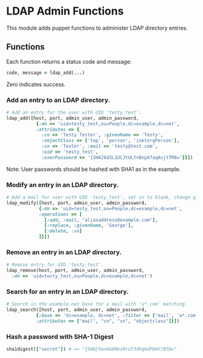# LDAP Admin Functions

This module adds puppet functions to administer LDAP directory entries.

## Functions

Each function returns a status code and message:

```ruby
code, message = ldap_add(...)
```

Zero indicates success.

### Add an entry to an LDAP directory.

```ruby
# Add an entry for the user with UID 'testy_test'.
ldap_add([host, port, admin_user, admin_password,
           {:dn => 'uid=testy_test,ou=People,dc=example,dc=net',
           :attributes => {
             :cn => 'Testy Tester', :givenName => 'Testy',
             :objectClass => ['top', 'person', 'inetorgPerson'],
             :sn => 'Tester', :mail => 'testy@test.com', 
             :uid => 'testy_test',
             :userPassword => '{SHA}6d3L1UCJtULYvBnp47aqAvjtfM8='}}])
```

Note: User passwords should be hashed with SHA1 as in the example.

### Modify an entry in an LDAP directory.

```ruby
# Add a mail for user with UID 'testy_test', set sn to blank, change givenName.
ldap_modify([host, port, admin_user, admin_password, 
            {:dn => 'uid=testy_test,ou=People,dc=example,dc=net',
            :operations => [
              [:add, :mail, "aliasaddress@example.com"],
              [:replace, :givenName, 'George'],
              [:delete, :sn]
            ]}])
```

### Remove an entry in an LDAP directory.

```ruby
# Remove entry for UID 'testy_test'.
ldap_remove(host, port, admin_user, admin_password,
  :dn => 'uid=testy_test,ou=People,dc=example,dc=net')
```

### Search for an entry in an LDAP directory.

```ruby
# Search in the example.net base for a mail with 'a*.com' matching.
ldap_search([host, port, admin_user, admin_password, 
           {:base => 'dc=example, dc=net', :filter => ['mail', 'a*.com'],
           :attributes => ["mail", "cn", "sn", "objectclass"]}])
```

### Hash a password with SHA-1 Digest

```ruby
sha1digest(["secret"]) # => "{SHA}5en6G6MezRroT3XKqkdPOmY/BfQ="
```
